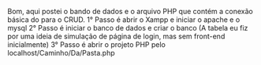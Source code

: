 Bom, aqui postei o bando de dados e o arquivo PHP que contém a conexão básica do para o CRUD.
1° Passo é abrir o Xampp e iniciar o apache e o mysql
2° Passo é iniciar o banco de dados e criar o banco (A tabela eu fiz por uma ideia de simulação de página de login, mas sem front-end inicialmente)
3° Passo é abrir o projeto PHP pelo localhost/Caminho/Da/Pasta.php
